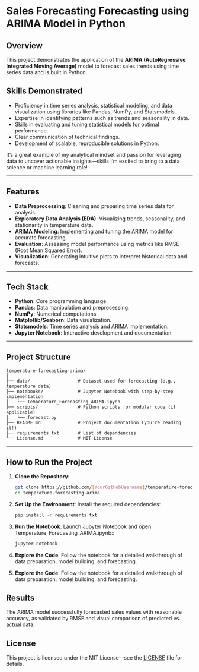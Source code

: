 # Sales Forecasting Forecasting using ARIMA Model in Python

## Overview
This project demonstrates the application of the **ARIMA (AutoRegressive Integrated Moving Average)** model to forecast sales trends using time series data and is built in Python.

## Skills Demonstrated
- Proficiency in time series analysis, statistical modeling, and data visualization using libraries like Pandas, NumPy, and Statsmodels.
- Expertise in identifying patterns such as trends and seasonality in data.
- Skills in evaluating and tuning statistical models for optimal performance.
- Clear communication of technical findings.
- Development of scalable, reproducible solutions in Python.

It’s a great example of my analytical mindset and passion for leveraging data to uncover actionable insights—skills I’m excited to bring to a data science or machine learning role!

---

## Features
- **Data Preprocessing**: Cleaning and preparing time series data for analysis.
- **Exploratory Data Analysis (EDA)**: Visualizing trends, seasonality, and stationarity in temperature data.
- **ARIMA Modeling**: Implementing and tuning the ARIMA model for accurate forecasting.
- **Evaluation**: Assessing model performance using metrics like RMSE (Root Mean Squared Error).
- **Visualization**: Generating intuitive plots to interpret historical data and forecasts.

---

## Tech Stack
- **Python**: Core programming language.
- **Pandas**: Data manipulation and preprocessing.
- **NumPy**: Numerical computations.
- **Matplotlib/Seaborn**: Data visualization.
- **Statsmodels**: Time series analysis and ARIMA implementation.
- **Jupyter Notebook**: Interactive development and documentation.

---

## Project Structure
```
temperature-forecasting-arima/
│
├── data/                  # Dataset used for forecasting (e.g., temperature data)
├── notebooks/             # Jupyter Notebook with step-by-step implementation
│   └── Temperature_Forecasting_ARIMA.ipynb
├── scripts/               # Python scripts for modular code (if applicable)
│   └── forecast.py
├── README.md              # Project documentation (you're reading it!)
├── requirements.txt       # List of dependencies
└── License.md             # MIT License
```

---

## How to Run the Project
1. **Clone the Repository**:
   ```bash
   git clone https://github.com/[YourGitHubUsername]/temperature-forecasting-arima.git
   cd temperature-forecasting-arima


2. **Set Up the Environment**: Install the required dependencies:
   ```bash
   pip install -r requirements.txt

   
3. **Run the Notebook**: Launch Jupyter Notebook and open Temperature_Forecasting_ARIMA.ipynb::
   ```bash
   jupyter notebook

4. **Explore the Code**: Follow the notebook for a detailed walkthrough of data preparation, model building, and forecasting.


4. **Explore the Code**:
Follow the notebook for a detailed walkthrough of data preparation, model building, and forecasting.

## Results
The ARIMA model successfully forecasted sales values with reasonable accuracy, as validated by RMSE and visual comparison of predicted vs. actual data.

## License
This project is licensed under the MIT License—see the [LICENSE](LICENSE) file for details.
